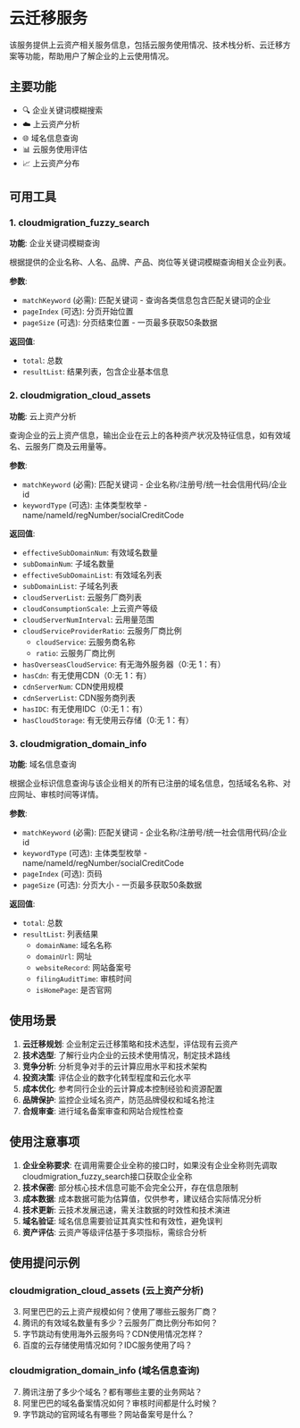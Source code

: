 # 云迁移服务

该服务提供上云资产相关服务信息，包括云服务使用情况、技术栈分析、云迁移方案等功能，帮助用户了解企业的上云使用情况。

## 主要功能

- 🔍 企业关键词模糊搜索
- ☁️ 上云资产分析
- 🌐 域名信息查询
- 📊 云服务使用评估
- 📈 上云资产分布

## 可用工具

### 1. cloudmigration_fuzzy_search
**功能**: 企业关键词模糊查询

根据提供的企业名称、人名、品牌、产品、岗位等关键词模糊查询相关企业列表。

**参数**:
- `matchKeyword` (必需): 匹配关键词 - 查询各类信息包含匹配关键词的企业
- `pageIndex` (可选): 分页开始位置
- `pageSize` (可选): 分页结束位置 - 一页最多获取50条数据

**返回值**:
- `total`: 总数
- `resultList`: 结果列表，包含企业基本信息

### 2. cloudmigration_cloud_assets
**功能**: 云上资产分析

查询企业的云上资产信息，输出企业在云上的各种资产状况及特征信息，如有效域名、云服务厂商及云用量等。

**参数**:
- `matchKeyword` (必需): 匹配关键词 - 企业名称/注册号/统一社会信用代码/企业id
- `keywordType` (可选): 主体类型枚举 - name/nameId/regNumber/socialCreditCode

**返回值**:
- `effectiveSubDomainNum`: 有效域名数量
- `subDomainNum`: 子域名数量
- `effectiveSubDomainList`: 有效域名列表
- `subDomainList`: 子域名列表
- `cloudServerList`: 云服务厂商列表
- `cloudConsumptionScale`: 上云资产等级
- `cloudServerNumInterval`: 云用量范围
- `cloudServiceProviderRatio`: 云服务厂商比例
  - `cloudService`: 云服务商名称
  - `ratio`: 云服务厂商比例
- `hasOverseasCloudService`: 有无海外服务器（0:无 1：有）
- `hasCdn`: 有无使用CDN（0:无 1：有）
- `cdnServerNum`: CDN使用规模
- `cdnServerList`: CDN服务商列表
- `hasIDC`: 有无使用IDC（0:无 1：有）
- `hasCloudStorage`: 有无使用云存储（0:无 1：有）

### 3. cloudmigration_domain_info
**功能**: 域名信息查询

根据企业标识信息查询与该企业相关的所有已注册的域名信息，包括域名名称、对应网址、审核时间等详情。

**参数**:
- `matchKeyword` (必需): 匹配关键词 - 企业名称/注册号/统一社会信用代码/企业id
- `keywordType` (可选): 主体类型枚举 - name/nameId/regNumber/socialCreditCode
- `pageIndex` (可选): 页码
- `pageSize` (可选): 分页大小 - 一页最多获取50条数据

**返回值**:
- `total`: 总数
- `resultList`: 列表结果
  - `domainName`: 域名名称
  - `domainUrl`: 网址
  - `websiteRecord`: 网站备案号
  - `filingAuditTime`: 审核时间
  - `isHomePage`: 是否官网

## 使用场景

1. **云迁移规划**: 企业制定云迁移策略和技术选型，评估现有云资产
2. **技术选型**: 了解行业内企业的云技术使用情况，制定技术路线
3. **竞争分析**: 分析竞争对手的云计算应用水平和技术架构
4. **投资决策**: 评估企业的数字化转型程度和云化水平
5. **成本优化**: 参考同行企业的云计算成本控制经验和资源配置
6. **品牌保护**: 监控企业域名资产，防范品牌侵权和域名抢注
7. **合规审查**: 进行域名备案审查和网站合规性检查

## 使用注意事项

1. **企业全称要求**: 在调用需要企业全称的接口时，如果没有企业全称则先调取cloudmigration_fuzzy_search接口获取企业全称
2. **技术保密**: 部分核心技术信息可能不会完全公开，存在信息限制
3. **成本数据**: 成本数据可能为估算值，仅供参考，建议结合实际情况分析
4. **技术更新**: 云技术发展迅速，需关注数据的时效性和技术演进
5. **域名验证**: 域名信息需要验证其真实性和有效性，避免误判
6. **资产评估**: 云资产等级评估基于多项指标，需综合分析

## 使用提问示例

### cloudmigration_cloud_assets (云上资产分析)
3. 阿里巴巴的云上资产规模如何？使用了哪些云服务厂商？
4. 腾讯的有效域名数量有多少？云服务厂商比例分布如何？
5. 字节跳动有使用海外云服务吗？CDN使用情况怎样？
6. 百度的云存储使用情况如何？IDC服务使用了吗？

### cloudmigration_domain_info (域名信息查询)
7. 腾讯注册了多少个域名？都有哪些主要的业务网站？
8. 阿里巴巴的域名备案情况如何？审核时间都是什么时候？
9. 字节跳动的官网域名有哪些？网站备案号是什么？